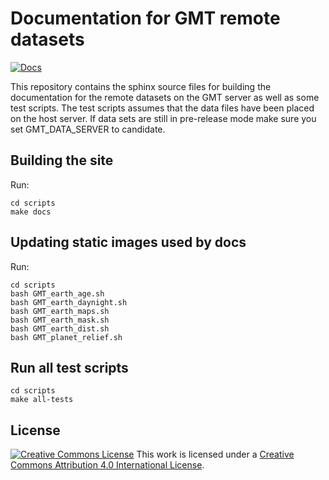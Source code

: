 # Documentation for GMT remote datasets

[![Docs](https://github.com/GenericMappingTools/remote-datasets/actions/workflows/docs.yml/badge.svg)](https://github.com/GenericMappingTools/remote-datasets/actions/workflows/docs.yml)

This repository contains the sphinx source files for building the documentation
for the remote datasets on the GMT server as well as some test scripts. The test
scripts assumes that the data files have been placed on the host server.  If data
sets are still in pre-release mode make sure you set GMT_DATA_SERVER to candidate.

## Building the site

Run:

    cd scripts
    make docs

## Updating static images used by docs

Run:

    cd scripts
    bash GMT_earth_age.sh
    bash GMT_earth_daynight.sh
    bash GMT_earth_maps.sh
    bash GMT_earth_mask.sh
    bash GMT_earth_dist.sh
    bash GMT_planet_relief.sh

## Run all test scripts

    cd scripts
    make all-tests

## License

[![Creative Commons License](https://i.creativecommons.org/l/by/4.0/88x31.png)](http://creativecommons.org/licenses/by/4.0/)
This work is licensed under a
[Creative Commons Attribution 4.0 International License](http://creativecommons.org/licenses/by/4.0/).
